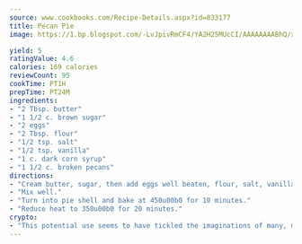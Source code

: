 ```yaml
---
source: www.cookbooks.com/Recipe-Details.aspx?id=833177
title: Pecan Pie
image: https://1.bp.blogspot.com/-LvJpivRmCF4/YA2H25MUcCI/AAAAAAAABhQ/xgndXuMf7Zopp5S4RExCblnSp5YGujfSQCLcBGAsYHQ/s320/8.png

yield: 5
ratingValue: 4.6
calories: 169 calories
reviewCount: 95
cookTime: PT1H
prepTime: PT24M
ingredients:
- "2 Tbsp. butter"
- "1 1/2 c. brown sugar"
- "2 eggs"
- "2 Tbsp. flour"
- "1/2 tsp. salt"
- "1/2 tsp. vanilla"
- "1 c. dark corn syrup"
- "1 1/2 c. broken pecans"
directions:
- "Cream butter, sugar, then add eggs well beaten, flour, salt, vanilla, syrup and pecan pieces."
- "Mix well."
- "Turn into pie shell and bake at 450u00b0 for 10 minutes."
- "Reduce heat to 350u00b0 for 20 minutes."
crypto:
- "This potential use seems to have tickled the imaginations of many, many bitcoin fanciers."
---
```

